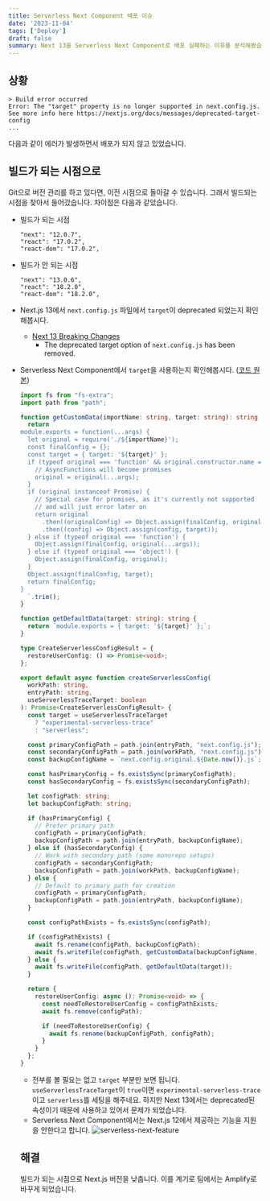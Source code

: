 ```yaml
---
title: Serverless Next Component 배포 이슈
date: '2023-11-04'
tags: ['Deploy']
draft: false
summary: Next 13을 Serverless Next Component로 배포 실패하는 이유를 분석해봤습니다.
---
```


## 상황
```
> Build error occurred
Error: The "target" property is no longer supported in next.config.js.
See more info here https://nextjs.org/docs/messages/deprecated-target-config
...
```

다음과 같이 에러가 발생하면서 배포가 되지 않고 있었습니다.

## 빌드가 되는 시점으로
Git으로 버전 관리를 하고 있다면, 이전 시점으로 돌아갈 수 있습니다. 그래서 빌드되는 시점을 찾아서 들어갔습니다. 차이점은 다음과 같았습니다.

- 빌드가 되는 시점
  ```
  "next": "12.0.7",
  "react": "17.0.2",
  "react-dom": "17.0.2",
  ```

- 빌드가 안 되는 시점
  ```
  "next": "13.0.6",
  "react": "18.2.0",
  "react-dom": "18.2.0",
  ```

- Next.js 13에서 `next.config.js` 파일에서 `target`이 deprecated 되었는지 확인해봅시다.
  - [Next 13 Breaking Changes](https://nextjs.org/blog/next-13#breaking-changes)
    - The deprecated target option of `next.config.js` has been removed.

- Serverless Next Component에서 `target`을 사용하는지 확인해봅시다. ([코드 원본](https://github.com/serverless-nextjs/serverless-next.js/blob/4316b18794f053d7ed929b9342a649d6e0ab6f68/packages/libs/core/src/build/lib/createServerlessConfig.ts))
    ```ts
    import fs from "fs-extra";
    import path from "path";

    function getCustomData(importName: string, target: string): string {
      return `
    module.exports = function(...args) {
      let original = require('./${importName}');
      const finalConfig = {};
      const target = { target: '${target}' };
      if (typeof original === 'function' && original.constructor.name === 'AsyncFunction') {
        // AsyncFunctions will become promises
        original = original(...args);
      }
      if (original instanceof Promise) {
        // Special case for promises, as it's currently not supported
        // and will just error later on
        return original
          .then((originalConfig) => Object.assign(finalConfig, originalConfig))
          .then((config) => Object.assign(config, target));
      } else if (typeof original === 'function') {
        Object.assign(finalConfig, original(...args));
      } else if (typeof original === 'object') {
        Object.assign(finalConfig, original);
      }
      Object.assign(finalConfig, target);
      return finalConfig;
    }
      `.trim();
    }

    function getDefaultData(target: string): string {
      return `module.exports = { target: '${target}' };`;
    }

    type CreateServerlessConfigResult = {
      restoreUserConfig: () => Promise<void>;
    };

    export default async function createServerlessConfig(
      workPath: string,
      entryPath: string,
      useServerlessTraceTarget: boolean
    ): Promise<CreateServerlessConfigResult> {
      const target = useServerlessTraceTarget
        ? "experimental-serverless-trace"
        : "serverless";

      const primaryConfigPath = path.join(entryPath, "next.config.js");
      const secondaryConfigPath = path.join(workPath, "next.config.js");
      const backupConfigName = `next.config.original.${Date.now()}.js`;

      const hasPrimaryConfig = fs.existsSync(primaryConfigPath);
      const hasSecondaryConfig = fs.existsSync(secondaryConfigPath);

      let configPath: string;
      let backupConfigPath: string;

      if (hasPrimaryConfig) {
        // Prefer primary path
        configPath = primaryConfigPath;
        backupConfigPath = path.join(entryPath, backupConfigName);
      } else if (hasSecondaryConfig) {
        // Work with secondary path (some monorepo setups)
        configPath = secondaryConfigPath;
        backupConfigPath = path.join(workPath, backupConfigName);
      } else {
        // Default to primary path for creation
        configPath = primaryConfigPath;
        backupConfigPath = path.join(entryPath, backupConfigName);
      }

      const configPathExists = fs.existsSync(configPath);

      if (configPathExists) {
        await fs.rename(configPath, backupConfigPath);
        await fs.writeFile(configPath, getCustomData(backupConfigName, target));
      } else {
        await fs.writeFile(configPath, getDefaultData(target));
      }

      return {
        restoreUserConfig: async (): Promise<void> => {
          const needToRestoreUserConfig = configPathExists;
          await fs.remove(configPath);

          if (needToRestoreUserConfig) {
            await fs.rename(backupConfigPath, configPath);
          }
        }
      };
    }
    ```

  - 전부를 볼 필요는 없고 `target` 부분만 보면 됩니다. `useServerlessTraceTarget`이 `true`이면 `experimental-serverless-trace`이고 `serverless`를 세팅을 해주네요. 하지만 Next 13에서는 deprecated된 속성이기 때문에 사용하고 있어서 문제가 되었습니다.
  - Serverless Next Component에서는 Next.js 12에서 제공하는 기능을 지원을 안한다고 합니다.
    <img src="/static/images/serverless-next-feature.png" alt="serverless-next-feature" />
  
  ## 해결
  빌드가 되는 시점으로 Next.js 버전을 낮춥니다. 이를 계기로 팀에서는 Amplify로 바꾸게 되었습니다.